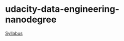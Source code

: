 # udacity-data-engineering-nanodegree

[Syllabus](Resources/Data+Engineering+Nanodegree+Program+Syllabus.pdf)
